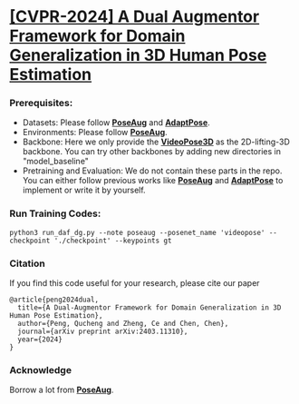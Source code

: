# [**[CVPR-2024] A Dual Augmentor Framework for Domain Generalization in 3D Human Pose Estimation**](https://arxiv.org/abs/2403.11310)

### Prerequisites:
- Datasets: Please follow [**PoseAug**](https://github.com/jfzhang95/PoseAug) and [**AdaptPose**](https://github.com/mgholamikn/AdaptPose).
- Environments: Please follow [**PoseAug**](https://github.com/jfzhang95/PoseAug).
- Backbone: Here we only provide the [**VideoPose3D**](https://dariopavllo.github.io/VideoPose3D/) as the 2D-lifting-3D backbone. You can try other backbones by adding new directories in "model_baseline"
- Pretraining and Evaluation: We do not contain these parts in the repo. You can either follow previous works like [**PoseAug**](https://github.com/jfzhang95/PoseAug) and [**AdaptPose**](https://github.com/mgholamikn/AdaptPose) to implement or write it by yourself.

### Run Training Codes:
```
python3 run_daf_dg.py --note poseaug --posenet_name 'videopose' --checkpoint './checkpoint' --keypoints gt
```

### Citation

If you find this code useful for your research, please cite our paper

```
@article{peng2024dual,
  title={A Dual-Augmentor Framework for Domain Generalization in 3D Human Pose Estimation},
  author={Peng, Qucheng and Zheng, Ce and Chen, Chen},
  journal={arXiv preprint arXiv:2403.11310},
  year={2024}
}
```
### Acknowledge

Borrow a lot from [**PoseAug**](https://github.com/jfzhang95/PoseAug).

